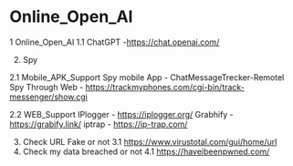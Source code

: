 # Online_Open_AI
1 Online_Open_AI
    1.1 ChatGPT -https://chat.openai.com/


2. Spy

2.1 Mobile_APK_Support
    Spy mobile App - ChatMessageTrecker-Remotel
    Spy Through Web - https://trackmyphones.com/cgi-bin/track-messenger/show.cgi
    
    
2.2 WEB_Support
    IPlogger - https://iplogger.org/
    Grabhify - https://grabify.link/
    iptrap - https://ip-trap.com/
    
    
    
3. Check URL Fake or not
   3.1  https://www.virustotal.com/gui/home/url
4. Check my data breached or not
   4.1  https://haveibeenpwned.com/
     
    
    

